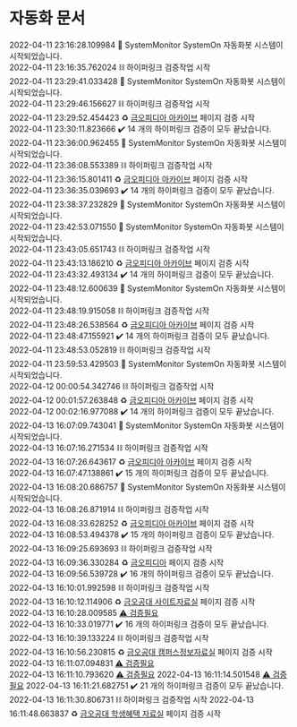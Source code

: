 # 자동화 문서

2022-04-11 23:16:28.109984 :rocket: SystemMonitor SystemOn 자동화봇 시스템이 시작되었습니다.  
2022-04-11 23:16:35.762024 :chains: 하이퍼링크 검증작업 시작  
2022-04-11 23:29:41.033428 :rocket: SystemMonitor SystemOn 자동화봇 시스템이 시작되었습니다.  
2022-04-11 23:29:46.156627 :chains: 하이퍼링크 검증작업 시작  
2022-04-11 23:29:52.454423 :recycle: [금오피디아 아카이브](https://github.com/Htmla69/Kumoh_In7) 페이지 검증 시작  
2022-04-11 23:30:11.823666 :heavy_check_mark: 14 개의 하이퍼링크 검증이 모두 끝났습니다.  
2022-04-11 23:36:00.962455 :rocket: SystemMonitor SystemOn 자동화봇 시스템이 시작되었습니다.  
2022-04-11 23:36:08.553389 :chains: 하이퍼링크 검증작업 시작  
2022-04-11 23:36:15.801411 :recycle: [금오피디아 아카이브](https://github.com/Htmla69/Kumoh_In7) 페이지 검증 시작  
2022-04-11 23:36:35.039693 :heavy_check_mark: 14 개의 하이퍼링크 검증이 모두 끝났습니다.  
2022-04-11 23:38:37.232829 :rocket: SystemMonitor SystemOn 자동화봇 시스템이 시작되었습니다.  
2022-04-11 23:42:53.071550 :rocket: SystemMonitor SystemOn 자동화봇 시스템이 시작되었습니다.  
2022-04-11 23:43:05.651743 :chains: 하이퍼링크 검증작업 시작  
2022-04-11 23:43:13.186210 :recycle: [금오피디아 아카이브](https://github.com/Htmla69/Kumoh_In7) 페이지 검증 시작  
2022-04-11 23:43:32.493134 :heavy_check_mark: 14 개의 하이퍼링크 검증이 모두 끝났습니다.  
2022-04-11 23:48:12.600639 :rocket: SystemMonitor SystemOn 자동화봇 시스템이 시작되었습니다.  
2022-04-11 23:48:19.915058 :chains: 하이퍼링크 검증작업 시작  
2022-04-11 23:48:26.538564 :recycle: [금오피디아 아카이브](https://github.com/Htmla69/Kumoh_In7) 페이지 검증 시작  
2022-04-11 23:48:47.155921 :heavy_check_mark: 14 개의 하이퍼링크 검증이 모두 끝났습니다.  
2022-04-11 23:48:53.052819 :chains: 하이퍼링크 검증작업 시작  
2022-04-11 23:59:53.429503 :rocket: SystemMonitor SystemOn 자동화봇 시스템이 시작되었습니다.  
2022-04-12 00:00:54.342746 :chains: 하이퍼링크 검증작업 시작  
2022-04-12 00:01:57.263848 :recycle: [금오피디아 아카이브](https://github.com/Htmla69/Kumoh_In7) 페이지 검증 시작  
2022-04-12 00:02:16.977088 :heavy_check_mark: 14 개의 하이퍼링크 검증이 모두 끝났습니다.  
2022-04-13 16:07:09.743041 :rocket: SystemMonitor SystemOn 자동화봇 시스템이 시작되었습니다.  
2022-04-13 16:07:16.271534 :chains: 하이퍼링크 검증작업 시작  
2022-04-13 16:07:26.643617 :recycle: [금오피디아 아카이브](https://github.com/Htmla69/Kumoh_In7) 페이지 검증 시작  
2022-04-13 16:07:47.138861 :heavy_check_mark: 15 개의 하이퍼링크 검증이 모두 끝났습니다.  
2022-04-13 16:08:20.686757 :rocket: SystemMonitor SystemOn 자동화봇 시스템이 시작되었습니다.  
2022-04-13 16:08:26.871914 :chains: 하이퍼링크 검증작업 시작  
2022-04-13 16:08:33.628252 :recycle: [금오피디아 아카이브](https://github.com/Htmla69/Kumoh_In7) 페이지 검증 시작  
2022-04-13 16:08:53.494378 :heavy_check_mark: 15 개의 하이퍼링크 검증이 모두 끝났습니다.  
2022-04-13 16:09:25.693693 :chains: 하이퍼링크 검증작업 시작  
2022-04-13 16:09:36.330284 :recycle: [금오피디아](https://github.com/Htmla69/Kumoh_In7/tree/main/Pages/Wiki#-%EA%B8%88%EC%98%A4%ED%94%BC%EB%94%94%EC%95%84) 페이지 검증 시작  
2022-04-13 16:09:56.539728 :heavy_check_mark: 16 개의 하이퍼링크 검증이 모두 끝났습니다.  
2022-04-13 16:10:01.992598 :chains: 하이퍼링크 검증작업 시작  
2022-04-13 16:10:12.114906 :recycle: [금오공대 사이트자료실](https://github.com/Htmla69/Kumoh_In7/blob/main/Pages/Site.md#%EA%B8%88%EC%98%A4%EA%B3%B5%EB%8C%80-%EC%82%AC%EC%9D%B4%ED%8A%B8%EC%9E%90%EB%A3%8C%EC%8B%A4) 페이지 검증 시작  
2022-04-13 16:10:28.009585 [:warning: 검증필요](https://github.com/Htmla69/Kumoh_In7/blob/main/Beginner.md#%EA%B8%88%EC%98%A4%EA%B3%B5%EB%8C%80-%EC%83%88%EB%82%B4%EA%B8%B0-%EC%9E%90%EB%A3%8C%EC%8B%A4)  
2022-04-13 16:10:33.019771 :heavy_check_mark: 16 개의 하이퍼링크 검증이 모두 끝났습니다.  
2022-04-13 16:10:39.133224 :chains: 하이퍼링크 검증작업 시작  
2022-04-13 16:10:56.230815 :recycle: [금오공대 캠퍼스정보자료실](https://github.com/Htmla69/Kumoh_In7/blob/main/Pages/Information.md#%EA%B8%88%EC%98%A4%EA%B3%B5%EB%8C%80-%EC%BA%A0%ED%8D%BC%EC%8A%A4%EC%A0%95%EB%B3%B4%EC%9E%90%EB%A3%8C%EC%8B%A4) 페이지 검증 시작  
2022-04-13 16:11:07.094831 [:warning: 검증필요](https://github.com/Htmla69/Kumoh_In7/blob/main/Site.md)  
2022-04-13 16:11:10.793620 [:warning: 검증필요](https://github.com/Htmla69/Kumoh_In7/blob/main/Beginner.md)  2022-04-13 16:11:14.501548 [:warning: 검증필요](https://github.com/Htmla69/Kumoh_In7/blob/main/Image.md)  2022-04-13 16:11:21.682751 :heavy_check_mark: 21 개의 하이퍼링크 검증이 모두 끝났습니다.  2022-04-13 16:11:30.806731 :chains: 하이퍼링크 검증작업 시작  2022-04-13 16:11:48.663837 :recycle: [금오공대 학생혜택 자료실](https://github.com/Htmla69/Kumoh_In7/blob/main/Pages/Benefits.md#%EA%B8%88%EC%98%A4%EA%B3%B5%EB%8C%80-%ED%95%99%EC%83%9D%ED%98%9C%ED%83%9D-%EC%9E%90%EB%A3%8C%EC%8B%A4) 페이지 검증 시작  
